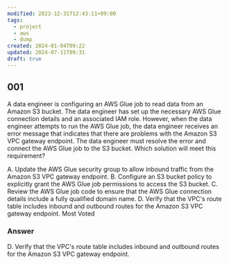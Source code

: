 ```yaml
---
modified: 2023-12-31T12:43:11+09:00
tags:
  - project
  - aws
  - dump
created: 2024-01-04T09:22
updated: 2024-07-11T09:31
draft: true
---
```



## 001

A data engineer is configuring an AWS Glue job to read data from an Amazon S3 bucket. The data engineer has set up the necessary AWS Glue connection details and an associated IAM role. However, when the data engineer attempts to run the AWS Glue job, the data engineer receives an error message that indicates that there are problems with the Amazon S3 VPC gateway endpoint.
The data engineer must resolve the error and connect the AWS Glue job to the S3 bucket.
Which solution will meet this requirement?

A. Update the AWS Glue security group to allow inbound traffic from the Amazon S3 VPC gateway endpoint.
B. Configure an S3 bucket policy to explicitly grant the AWS Glue job permissions to access the S3 bucket.
C. Review the AWS Glue job code to ensure that the AWS Glue connection details include a fully qualified domain name.
D. Verify that the VPC's route table includes inbound and outbound routes for the Amazon S3 VPC gateway endpoint. Most Voted

### Answer

D. Verify that the VPC's route table includes inbound and outbound routes for the Amazon S3 VPC gateway endpoint.
